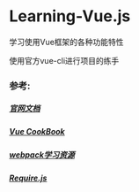 # Learning-Vue.js
学习使用Vue框架的各种功能特性

使用官方vue-cli进行项目的练手

### 参考:
  ##### [官网文档](https://cn.vuejs.org/v2/guide/)    
  ##### [Vue CookBook](https://cn.vuejs.org/v2/cookbook/)  
  ##### [webpack学习资源](https://github.com/kraaas/webpack-tutorial-collection)  
  ##### [Require.js](http://www.requirejs.cn/)  
